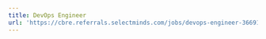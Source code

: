 ```yaml
---
title: DevOps Engineer
url: 'https://cbre.referrals.selectminds.com/jobs/devops-engineer-36691'
---
```


